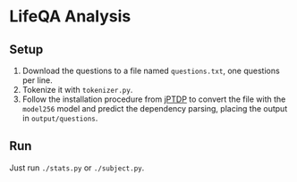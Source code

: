 # LifeQA Analysis

## Setup

1. Download the questions to a file named `questions.txt`, one questions per line.
2. Tokenize it with `tokenizer.py`.
3. Follow the installation procedure from [jPTDP](https://github.com/datquocnguyen/jPTDP) to
convert the file with the `model256` model and predict the dependency parsing, placing the output in `output/questions`.

## Run

Just run `./stats.py` or `./subject.py`. 
